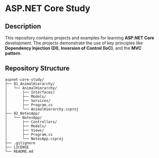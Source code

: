 # ASP.NET Core Study

## Description
This repository contains projects and examples for learning **ASP.NET Core** development. The projects demonstrate the use of key principles like **Dependency Injection (DI)**, **Inversion of Control (IoC)**, and the **MVC pattern**.

## Repository Structure
```plaintext
aspnet-core-study/
├── 01_AnimalHierarchy/
│   └── AnimalHierarchy/
│       ├── Interfaces/
│       ├── Models/
│       ├── Services/
│       ├── Program.cs
│       └── AnimalHierarchy.csproj
├── 02_NotesApp/
│   └── NotesApp/
│       ├── Controllers/
│       ├── Models/
│       ├── Views/
│       ├── Program.cs
│       └── NotesApp.csproj
├── .gitignore
├── LICENSE
└── README.md